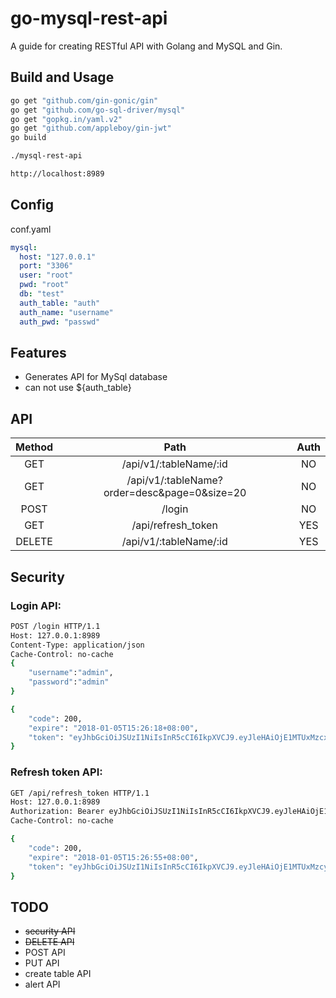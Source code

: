 # go-mysql-rest-api

A guide for creating RESTful API with Golang and MySQL and Gin.

## Build and Usage

```bash
go get "github.com/gin-gonic/gin"
go get "github.com/go-sql-driver/mysql"
go get "gopkg.in/yaml.v2"
go get "github.com/appleboy/gin-jwt"
go build
```

```bash
./mysql-rest-api
```

```bash
http://localhost:8989
```

## Config

conf.yaml

```yaml
mysql:
  host: "127.0.0.1"
  port: "3306"
  user: "root"
  pwd: "root"
  db: "test"
  auth_table: "auth"
  auth_name: "username"
  auth_pwd: "passwd"
```

## Features

* Generates API for MySql database
* can not use ${auth_table}

## API

|Method         | Path           | Auth  |
| :-------------: |:-------------:| :-----:|
| GET     | /api/v1/:tableName/:id | NO |
| GET     | /api/v1/:tableName?order=desc&page=0&size=20 | NO |
| POST     | /login | NO |
| GET     | /api/refresh_token | YES |
| DELETE     | /api/v1/:tableName/:id | YES |

## Security

### Login API:

```bash
POST /login HTTP/1.1
Host: 127.0.0.1:8989
Content-Type: application/json
Cache-Control: no-cache
{
	"username":"admin",
	"password":"admin"
}

{
    "code": 200,
    "expire": "2018-01-05T15:26:18+08:00",
    "token": "eyJhbGciOiJSUzI1NiIsInR5cCI6IkpXVCJ9.eyJleHAiOjE1MTUxMzcxNzgsImlkIjoiYWRtaW4iLCJvcmlnX2lhdCI6MTUxNTEzMzU3OH0.D48Ada0pVR72nAS_gt8TTxzvtdy2s-OAnoizbmRIhtunciw5905G7QCcJZHqJvxcje4GBWA6e9wvOOEz7OVk9lrsTxPfFHwSnqkoj7ZkCGGkOIYkC-SVaVJB47Ez6yxhQljwHf_LiWVnkLpBN4y4eerqEErh-R4VXmZ9ZnJQdO3V78ZiXdaY2oMAmX7-JYHz6LOlTqjxMsZ8KHUrRRt5mDbLZxw4Ni_Ww-vetR3dNwIsCH_-ExsE6Z9UQlOP_yTo7iD09_sbyeSAB-ZE0e7qnOjgWCgujZJxFPsoWCIQV4O4ONWTpVZxds3eLjWIlyBlyV2LHi85b2f-nmOfRQphDw"
}

```


### Refresh token API:

```bash
GET /api/refresh_token HTTP/1.1
Host: 127.0.0.1:8989
Authorization: Bearer eyJhbGciOiJSUzI1NiIsInR5cCI6IkpXVCJ9.eyJleHAiOjE1MTUxMzcxNzgsImlkIjoiYWRtaW4iLCJvcmlnX2lhdCI6MTUxNTEzMzU3OH0.D48Ada0pVR72nAS_gt8TTxzvtdy2s-OAnoizbmRIhtunciw5905G7QCcJZHqJvxcje4GBWA6e9wvOOEz7OVk9lrsTxPfFHwSnqkoj7ZkCGGkOIYkC-SVaVJB47Ez6yxhQljwHf_LiWVnkLpBN4y4eerqEErh-R4VXmZ9ZnJQdO3V78ZiXdaY2oMAmX7-JYHz6LOlTqjxMsZ8KHUrRRt5mDbLZxw4Ni_Ww-vetR3dNwIsCH_-ExsE6Z9UQlOP_yTo7iD09_sbyeSAB-ZE0e7qnOjgWCgujZJxFPsoWCIQV4O4ONWTpVZxds3eLjWIlyBlyV2LHi85b2f-nmOfRQphDw
Cache-Control: no-cache

{
    "code": 200,
    "expire": "2018-01-05T15:26:55+08:00",
    "token": "eyJhbGciOiJSUzI1NiIsInR5cCI6IkpXVCJ9.eyJleHAiOjE1MTUxMzcyMTUsImlkIjoiYWRtaW4iLCJvcmlnX2lhdCI6MTUxNTEzMzU3OH0.lWJC6BaK5XC9N1Wc66MnxDJD-JXOCdAFwW7qGeIjRvPn6R5vYWgB559zeOC8bLxqhZW7CFZplzZQwuM9H3AjQuU5u7Iiaw4zjS1c2W180U_dPqUz1IeZA3zLpuSLjvNWAxGS-iw7B7aUmpJ7KC9ubBHLItXenKbiZn77SOys3zgNwLm_BfkoOMZj2GXxZPLderxj7GR06oNeARy_hXTUM4wa4-C83R6x5OH22VJXiXmNhIDBv5m0AiK7JYZmpbMr6gSGTNVhUM5971ww7u64Ly2viSO0_vnPWR-L-zOKZVVjwJAkdzScpxXnHyXOQTSKcrJETh7OBL4lU2TaQm941w"
}
```

## TODO

- ~~security API~~
- ~~DELETE API~~
- POST API
- PUT API
- create table API
- alert API

